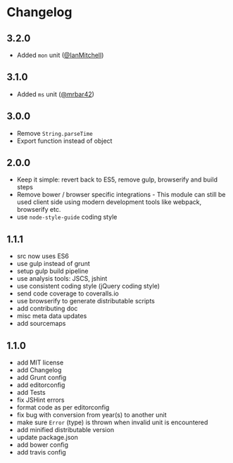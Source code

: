 # Changelog

## 3.2.0

- Added `mon` unit ([@IanMitchell](https://github.com/IanMitchell))

## 3.1.0

- Added `ms` unit ([@mrbar42](https://github.com/mrbar42))

## 3.0.0

- Remove `String.parseTime`
- Export function instead of object

## 2.0.0

- Keep it simple: revert back to ES5, remove gulp, browserify and build steps
- Remove bower / browser specific integrations - This module can still be used client side using modern development tools like webpack, browserify etc.
- use `node-style-guide` coding style

## 1.1.1

- src now uses ES6
- use gulp instead of grunt
- setup gulp build pipeline
- use analysis tools: JSCS, jshint
- use consistent coding style (jQuery coding style)
- send code coverage to coveralls.io
- use browserify to generate distributable scripts
- add contributing doc
- misc meta data updates
- add sourcemaps

## 1.1.0

- add MIT license
- add Changelog
- add Grunt config
- add editorconfig
- add Tests
- fix JSHint errors
- format code as per editorconfig
- fix bug with conversion from year(s) to another unit
- make sure `Error` (type) is thrown when invalid unit is encountered
- add minified distributable version
- update package.json
- add bower config
- add travis config
